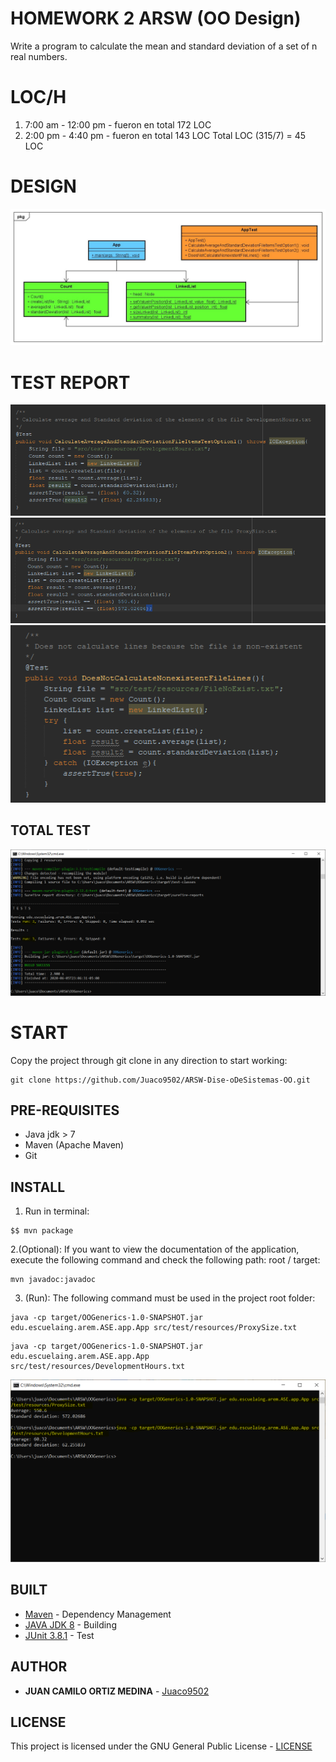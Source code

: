 # HOMEWORK 2 ARSW (OO Design)

Write a program to calculate the mean and standard deviation of a set of n real numbers.

# LOC/H

1. 7:00 am - 12:00 pm - fueron en total  172 LOC
2. 2:00 pm - 4:40 pm - fueron en total  143 LOC
Total LOC (315/7) =  45 LOC

# DESIGN
![Diagram](img/diagram.JPEG)

# TEST REPORT
![Test1](img/test1.PNG)
![Test2](img/test2.PNG)
![Test3](img/test3.PNG)

## TOTAL TEST
![fullTest](img/fullTest.PNG)

# START

Copy the project through git clone in any direction to start working:
```
git clone https://github.com/Juaco9502/ARSW-Dise-oDeSistemas-OO.git
```

## PRE-REQUISITES

* Java jdk > 7
* Maven (Apache Maven)
* Git

## INSTALL

1. Run in terminal:

```
$$ mvn package
```
2.(Optional):
If you want to view the documentation of the application, execute the following command and check the following path: root / target:

```
mvn javadoc:javadoc
```

3. (Run):
The following command must be used in the project root folder:
  
```
java -cp target/OOGenerics-1.0-SNAPSHOT.jar edu.escuelaing.arem.ASE.app.App src/test/resources/ProxySize.txt
```

```
java -cp target/OOGenerics-1.0-SNAPSHOT.jar edu.escuelaing.arem.ASE.app.App src/test/resources/DevelopmentHours.txt
```

![Proyecto](img/1.PNG)
  

## BUILT

* [Maven](https://maven.apache.org/) - Dependency Management
* [JAVA JDK 8](http://www.oracle.com/technetwork/java/javase/overview/index.html) - Building
* [JUnit 3.8.1](https://mvnrepository.com/artifact/junit/junit/3.8.1) - Test


## AUTHOR

* **JUAN CAMILO ORTIZ MEDINA** - [Juaco9502](https://github.com/juaco9502)


## LICENSE

This project is licensed under the GNU General Public License - [LICENSE](LICENSE) 